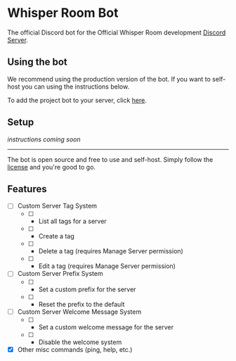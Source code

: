 # Whisper Room Bot

The official Discord bot for the Official Whisper Room development [Discord Server](https://discord.gg/MSTrBrNaGn).

## Using the bot

We recommend using the production version of the bot. If you want to self-host you can using the instructions below.

To add the project bot to your server, click [here](https://discord.com/api/oauth2/authorize?client_id=1055671501870874634&permissions=2684700800&scope=bot%20applications.commands).

## Setup

*instructions coming soon*

----

The bot is open source and free to use and self-host. Simply follow the [license](./LICENSE) and you're good to go.

## Features

- [ ] Custom Server Tag System
    - [ ] - List all tags for a server
    - [ ] - Create a tag <name> <response>
    - [ ] - Delete a tag <name> (requires Manage Server permission)
    - [ ] - Edit a tag <name> <response> (requires Manage Server permission)
- [ ] Custom Server Prefix System
    - [ ] - Set a custom prefix for the server
    - [ ] - Reset the prefix to the default
- [ ] Custom Server Welcome Message System
    - [ ] - Set a custom welcome message for the server
    - [ ] - Disable the welcome system

- [x] Other misc commands (ping, help, etc.)